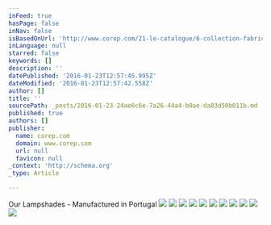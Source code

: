 ```yaml
---
inFeed: true
hasPage: false
inNav: false
isBasedOnUrl: 'http://www.corep.com/21-le-catalogue/6-collection-fabrication-france/11-abat-jour.html'
inLanguage: null
starred: false
keywords: []
description: ''
datePublished: '2016-01-23T12:57:45.995Z'
dateModified: '2016-01-23T12:57:42.558Z'
author: []
title: ''
sourcePath: _posts/2016-01-23-24ae6c6e-7a26-44a4-b0ae-da83d50b011b.md
published: true
authors: []
publisher:
  name: corep.com
  domain: www.corep.com
  url: null
  favicon: null
_context: 'http://schema.org'
_type: Article

---
```

Our Lampshades - Manufactured in Portugal
![](http://www.corep.com/typo3temp/pics/e43c1aa1d8.jpg)
![](https://the-grid-user-content.s3-us-west-2.amazonaws.com/14e42253-0892-4161-8d52-42f835b76267.jpg)
![](https://the-grid-user-content.s3-us-west-2.amazonaws.com/c24503ce-ada2-42ad-88ae-14a4c13d0bb0.jpg)
![](https://the-grid-user-content.s3-us-west-2.amazonaws.com/610994e0-815a-46d4-a9a8-77ad49d51a49.jpg)
![](https://the-grid-user-content.s3-us-west-2.amazonaws.com/7a79d21d-f9be-4530-979c-9c6ed7513e83.jpg)
![](https://the-grid-user-content.s3-us-west-2.amazonaws.com/d114ee64-fcab-4958-900e-07b83cb4f23a.jpg)
![](https://the-grid-user-content.s3-us-west-2.amazonaws.com/77af960b-7a73-4b1f-845b-ee903970c78f.jpg)
![](https://the-grid-user-content.s3-us-west-2.amazonaws.com/66f6d98a-2b60-4230-87f1-1c2ca92e5c1b.jpg)
![](https://the-grid-user-content.s3-us-west-2.amazonaws.com/62456962-bc3c-47df-a262-8a1cef4959d2.jpg)
![](https://the-grid-user-content.s3-us-west-2.amazonaws.com/76b878bf-5f75-46fc-92c9-1b3b71cc9ca1.jpg)
![](https://the-grid-user-content.s3-us-west-2.amazonaws.com/dd91d9e2-06e9-4c98-995a-78b5f17f4405.jpg)